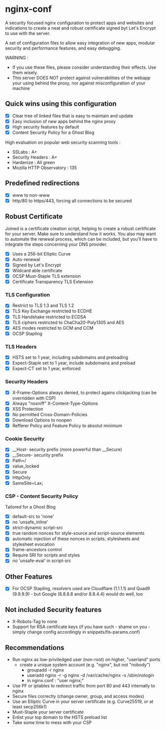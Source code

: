 # nginx-conf

A security focused nginx configuration to protect apps and websites and indications to create a neat and robust certificate signed byt Let's Encrypt to use with the server.

A set of configuration files to allow easy integration of new apps, modular security and performance features, and easy debugging.

WARNING :

- If you use these files, please consider understanding their effects. Use them wisely.
- This server DOES NOT protect against vulnerabilities of the webapp your using behind the proxy, nor against misconfiguration of your machine

## Quick wins using this configuration

- [x] Clear tree of linked files that is easy to maintain and update
- [x] Easy inclusion of new apps behind the nginx proxy
- [x] High security features by default
- [x] Content Security Policy for a Ghost Blog

High evaluation on popular web security scanning tools :

- SSLabs : A+
- Security Headers : A+
- Hardenize : All green
- Mozilla HTTP Observatory : 135

## Predefined redirections

- [x] www to non-www
- [x] http/80 to https/443, forcing all connections to be secured

## Robust Certificate

Joined is a certificate creation script, helping to create a robust certificate for your server.
Make sure to understand how it works. You also may want to automate the renewal process, which can be included, but you'll have to integrate the steps concerning your DNS provider.

- [x] Uses a 256-bit Elliptic Curve
- [x] Auto-renewal
- [x] Signed by Let's Encrypt
- [x] Wildcard able certificate
- [x] OCSP Must-Staple TLS extension
- [x] Certificate Transparency TLS Extension

### TLS Configuration

- [x] Restrict to TLS 1.3 and TLS 1.2
- [x] TLS Key Exchange restricted to ECDHE
- [x] TLS Handshake restricted to ECDSA
- [x] TLS ciphers restricted to ChaCha20-Poly1305 and AES
- [x] AES modes restricted to GCM and CCM
- [x] OCSP Stapling

### TLS Headers

- [x] HSTS set to 1 year, including subdomains and preloading
- [x] Expect-Staple set to 1 year, include subdomains and preload
- [x] Expect-CT set to 1 year, enforced

### Security Headers

- [x] X-Frame-Options always denied, to protect agains clickjacking (can be overridden with CSP)
- [x] Always "nosniff" X-Content-Type-Options
- [x] XSS Protection
- [x] No permitted Cross-Domain-Policies
- [x] Download Options to noopen
- [x] Refferer Policy and Feature Policy to absolut minimum

### Cookie Security

- [x] __Host- security prefix (more powerful than __Secure)
- [x] __Secure- security prefix
- [x] Path=/
- [x] value_locked
- [x] Secure
- [x] HttpOnly
- [x] SameSite=Lax;

### CSP - Content Security Policy

Tailored for a Ghost Blog

- [x] default-src to 'none'
- [x] no 'unsafe_inline'
- [x] strict-dynamic script-src
- [x] true random nonces for style-source and script-source elements
- [x] automatic injection of these nonces in scripts, stylesheets and stylesheet evocation
- [x] frame-ancestors control
- [x] Require SRI for scripts and styles
- [x] no 'unsafe-eval' in script-src

## Other Features

- [x] For OCSP Stapling, resolvers used are Cloudflare (1.1.1.1) and Quad9 (9.9.9.9) - but Google (8.8.8.8 and/or 8.8.4.4) would do well, too

## Not included Security features

- X-Robots-Tag to none
- Support for RSA certificate keys (if you have such - shame on you - simply change config accordingly in snippets/tls-params.conf)

## Recommendations

- Run nginx as low-priviledged user (non-root) on higher, "userland" ports
  - create a unique system account (e.g. "nginx", but not "nobody")
    - groupadd -r nginx
    - useradd nginx -r -g nginx -d /var/cache/nginx -s /sbin/nologin
    - in nginx.conf : "user nginx;"
- Use PF or iptables to redirect traffic from port 80 and 443 internally to nginx
- Secure files correctly (change owner, group, and access modes)
- Use an Elliptic Curve in your server certificate (e.g. Curve25519, or at least secp256k1)
- Must-Staple your server certificate
- Enlist your top domain to the HSTS preload list
- Take some time to mess with your CSP